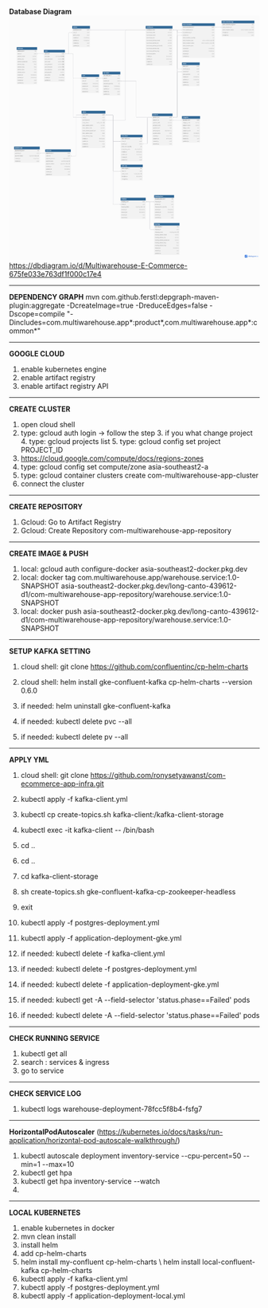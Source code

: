 **Database Diagram**
![Database Diagram](docs/images/dbd.png)
https://dbdiagram.io/d/Multiwarehouse-E-Commerce-675fe033e763df1f000c17e4

---
**DEPENDENCY GRAPH**
mvn com.github.ferstl:depgraph-maven-plugin:aggregate -DcreateImage=true -DreduceEdges=false -Dscope=compile "-Dincludes=com.multiwarehouse.app*:product*,com.multiwarehouse.app*:common*"

---
**GOOGLE CLOUD**
1. enable kubernetes engine
2. enable artifact registry
3. enable artifact registry API

---
**CREATE CLUSTER**
1. open cloud shell
2. type: gcloud auth login -> follow the step
   3. if you what change project 
   4. type: gcloud projects list 
   5. type: gcloud config set project PROJECT_ID
6. https://cloud.google.com/compute/docs/regions-zones
7. type: gcloud config set compute/zone asia-southeast2-a
8. type: gcloud container clusters create com-multiwarehouse-app-cluster 
9. connect the cluster

---
**CREATE REPOSITORY**
1. Gcloud: Go to Artifact Registry 
2. Gcloud: Create Repository com-multiwarehouse-app-repository

---
**CREATE IMAGE & PUSH**
1. local: gcloud auth configure-docker asia-southeast2-docker.pkg.dev
2. local: docker tag com.multiwarehouse.app/warehouse.service:1.0-SNAPSHOT asia-southeast2-docker.pkg.dev/long-canto-439612-d1/com-multiwarehouse-app-repository/warehouse.service:1.0-SNAPSHOT 
3. local: docker push asia-southeast2-docker.pkg.dev/long-canto-439612-d1/com-multiwarehouse-app-repository/warehouse.service:1.0-SNAPSHOT

---
**SETUP KAFKA SETTING**
1. cloud shell: git clone https://github.com/confluentinc/cp-helm-charts
2. cloud shell: helm install gke-confluent-kafka cp-helm-charts --version 0.6.0

3. if needed: helm uninstall gke-confluent-kafka 
4. if needed: kubectl delete pvc --all 
5. if needed: kubectl delete pv --all

---
**APPLY YML**
1. cloud shell: git clone https://github.com/ronysetyawanst/com-ecommerce-app-infra.git
2. kubectl apply -f kafka-client.yml 
3. kubectl cp create-topics.sh kafka-client:/kafka-client-storage 
4. kubectl exec -it kafka-client -- /bin/bash 
5. cd ..
6. cd ..
7. cd kafka-client-storage 
8. sh create-topics.sh gke-confluent-kafka-cp-zookeeper-headless 
9. exit 
10. kubectl apply -f postgres-deployment.yml
11. kubectl apply -f application-deployment-gke.yml 

12. if needed: kubectl delete -f kafka-client.yml 
13. if needed: kubectl delete -f postgres-deployment.yml 
14. if needed: kubectl delete -f application-deployment-gke.yml
15. if needed: kubectl get -A --field-selector 'status.phase==Failed' pods 
16. if needed: kubectl delete -A --field-selector 'status.phase==Failed' pods

---
**CHECK RUNNING SERVICE**
1. kubectl get all 
2. search : services & ingress
3. go to service

---
**CHECK SERVICE LOG**
1. kubectl logs warehouse-deployment-78fcc5f8b4-fsfg7

---
**HorizontalPodAutoscaler** (https://kubernetes.io/docs/tasks/run-application/horizontal-pod-autoscale-walkthrough/)
1. kubectl autoscale deployment inventory-service --cpu-percent=50 --min=1 --max=10
2. kubectl get hpa
3. kubectl get hpa inventory-service --watch
4. 
---
**LOCAL KUBERNETES**
1. enable kubernetes in docker
2. mvn clean install
3. install helm
4. add cp-helm-charts
5. helm install my-confluent cp-helm-charts \ helm install local-confluent-kafka cp-helm-charts
6. kubectl apply -f kafka-client.yml
7. kubectl apply -f postgres-deployment.yml
8. kubectl apply -f application-deployment-local.yml
